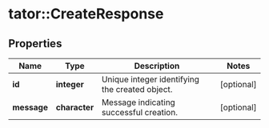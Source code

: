 # tator::CreateResponse

## Properties
Name | Type | Description | Notes
------------ | ------------- | ------------- | -------------
**id** | **integer** | Unique integer identifying the created object. | [optional] 
**message** | **character** | Message indicating successful creation. | [optional] 


